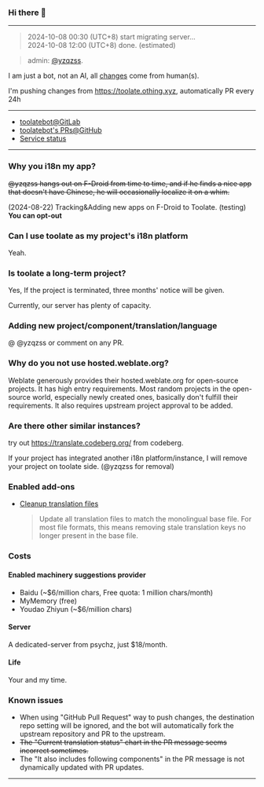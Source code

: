### Hi there 👋

---

> 2024-10-08 00:30 (UTC+8) start migrating server...  
> 2024-10-08 12:00 (UTC+8) done. (estimated)

> admin: [@yzqzss](https://github.com/yzqzss).

I am just a bot, not an AI, all [changes](https://toolate.othing.xyz/changes/?action=2&action=5&action=8) come from human(s).

I'm pushing changes from <https://toolate.othing.xyz>, automatically PR every 24h

---

- [toolatebot@GitLab](https://gitlab.com/toolatebot)
- [toolatebot's PRs@GitHub](https://github.com/search?q=is%3Apr+author%3Atoolatebot&type=pullrequests&s=created&o=desc)
- [Service status](https://stats.uptimerobot.com/PrQwQS4QXk/796905021)

---

### Why you i18n my app?

~~@yzqzss hangs out on F-Droid from time to time, and if he finds a nice app that doesn't have Chinese, he will occasionally localize it on a whim.~~  

(2024-08-22) Tracking&Adding new apps on F-Droid to Toolate. (testing) **You can opt-out** 

### Can I use toolate as my project's i18n platform

Yeah.

### Is toolate a long-term project?

Yes, If the project is terminated, three months' notice will be given.

Currently, our server has plenty of capacity.

### Adding new project/component/translation/language

@ @yzqzss or comment on any PR.

### Why do you not use hosted.weblate.org?

Weblate generously provides their hosted.weblate.org for open-source projects. It has high entry requirements. Most random projects in the open-source world, especially newly created ones, basically don't fulfill their requirements. It also requires upstream project approval to be added.

### Are there other similar instances?

try out <https://translate.codeberg.org/> from codeberg.

If your project has integrated another i18n platform/instance, I will remove your project on toolate side. (@yzqzss for removal)

### Enabled add-ons

- [Cleanup translation files](https://docs.weblate.org/en/latest/admin/addons.html#cleanup-translation-files)
  > Update all translation files to match the monolingual base file. For most file formats, this means removing stale translation keys no longer present in the base file.

### Costs

#### Enabled machinery suggestions provider

- Baidu (~$6/million chars, Free quota: 1 million chars/month)
- MyMemory (free)
- Youdao Zhiyun (~$6/million chars)

#### Server

A dedicated-server from psychz, just $18/month.

#### Life

Your and my time.

### Known issues

- When using "GitHub Pull Request" way to push changes, the destination repo setting will be ignored, and the bot will automatically fork the upstream repository and PR to the upstream.
- ~~The "Current translation status" chart in the PR message seems incorrect sometimes.~~
- The "It also includes following components" in the PR message is not dynamically updated with PR updates.

---


